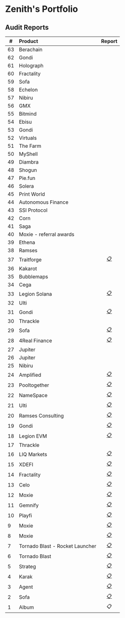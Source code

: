 # Zenith's Portfolio

## Audit Reports

| #   | Product                         |                        Report                        |
| --- | :------------------------------ | :--------------------------------------------------: |
| 63  | Berachain                       |                                                      |
| 62  | Gondi                           |                                                      |
| 61  | Holograph                       |                                                      |
| 60  | Fractality                      |                                                      |
| 59  | Sofa                            |                                                      |
| 58  | Echelon                         |                                                      |
| 57  | Nibiru                          |                                                      |
| 56  | GMX                             |                                                      |
| 55  | Bitmind                         |                                                      |
| 54  | Ebisu                           |                                                      |
| 53  | Gondi                           |                                                      |
| 52  | Virtuals                        |                                                      |
| 51  | The Farm                        |                                                      |
| 50  | MyShell                         |                                                      |
| 49  | Diambra                         |                                                      |
| 48  | Shogun                          |                                                      |
| 47  | Pie.fun                         |                                                      |
| 46  | Solera                          |                                                      |
| 45  | Print World                     |                                                      |
| 44  | Autonomous Finance              |                                                      |
| 43  | SSI Protocol                    |                                                      |
| 42  | Corn                            |                                                      |
| 41  | Saga                            |                                                      |
| 40  | Moxie - referral awards         |                                                      |
| 39  | Ethena                          |                                                      |
| 38  | Ramses                          |                                                      |
| 37  | Traitforge                      |    [📋](./reports/2024-10-traitforge-zenith.pdf)    |
| 36  | Kakarot                         |                         []()                         |
| 35  | Bubblemaps                      |                         []()                         |
| 34  | Cega                            |                         []()                         |
| 33  | Legion Solana                   |  [📋](./reports/2024-09-legion-solana-zenith.pdf)   |
| 32  | Ulti                            |                         []()                         |
| 31  | Gondi                           |      [📋](./reports/2024-10-gondi-zenith.pdf)       |
| 30  | Thrackle                        |                         []()                         |
| 29  | Sofa                            |           [📋](/2024-10-sofa-zenith.pdf)            |
| 28  | 4Real Finance                   |      [📋](./reports/2024-10-4real-zenith.pdf)       |
| 27  | Jupiter                         |                         []()                         |
| 26  | Jupiter                         |                         []()                         |
| 25  | Nibiru                          |                         []()                         |
| 24  | Amplified                       |    [📋](./reports/2024-09-amplified-zenith.pdf)     |
| 23  | Pooltogether                    |   [📋](./reports/2024-10-pooltogether-zenith.pdf)   |
| 22  | NameSpace                       |    [📋](./reports/2024-10-namespace-zenith.pdf)     |
| 21  | Ulti                            |       [📋](./reports/2024-09-ulti-zenith.pdf)       |
| 20  | Ramses Consulting               |                       [📋]()                        |
| 19  | Gondi                           |      [📋](./reports/2024-09-gondi-zenith.pdf)       |
| 18  | Legion EVM                      |    [📋](./reports/2024-09-legion-evm-zenith.pdf)    |
| 17  | Thrackle                        |                         []()                         |
| 16  | LIQ Markets                     |       [📋](./reports/2024-09-liq-zenith.pdf)        |
| 15  | XDEFI                           |      [📋](./reports/2024-08-xdefi-zenith.pdf)       |
| 14  | Fractality                      |    [📋](./reports/2024-08-fractality-zenith.pdf)    |
| 13  | Celo                            |       [📋](./reports/2024-07-celo-zenith.pdf)       |
| 12  | Moxie                           |     [📋](./reports/2024-09-moxie-zenith-3.pdf)      |
| 11  | Gemnify                         |     [📋](./reports/2024-07-gemnify-zenith.pdf)      |
| 10  | Playfi                          |      [📋](./reports/2024-06-playfi-zenith.pdf)      |
| 9   | Moxie                           |      [📋](./reports/2024-07-moxie-zenith.pdf)       |
| 8   | Moxie                           |      [📋](./reports/2024-06-moxie-zenith.pdf)       |
| 7   | Tornado Blast - Rocket Launcher | [📋](./reports/2024-06-tornado-launcher-zenith.pdf) |
| 6   | Tornado Blast                   |   [📋](./reports/2024-06-tornadoblast-zenith.pdf)   |
| 5   | Strateg                         |     [📋](./reports/2024-06-strateg-zenith.pdf)      |
| 4   | Karak                           |      [📋](./reports/2024-06-karak-zenith.pdf)       |
| 3   | Agent                           |      [📋](./reports/2024-05-agent-zenith.pdf)       |
| 2   | Sofa                            |      [📋](./reports/2024-05-agent-zenith.pdf)       |
| 1   | Album                           |                         📋                          |
